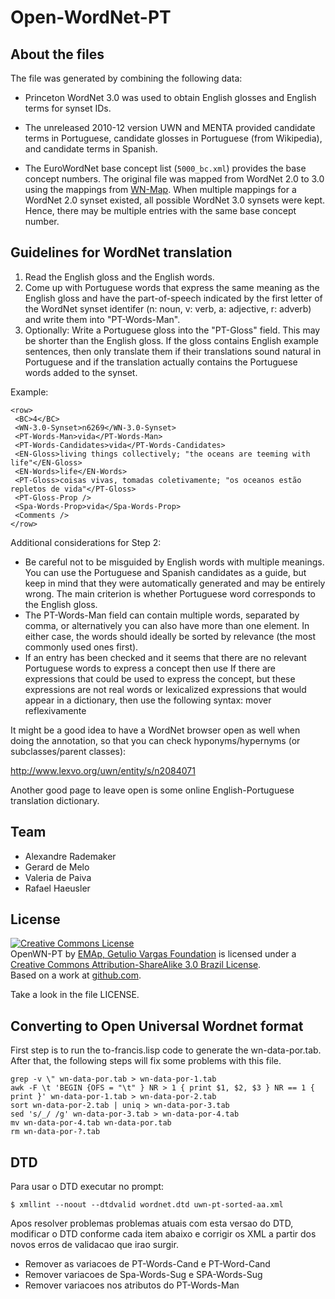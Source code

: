 
# Open-WordNet-PT

## About the files

The file was generated by combining the following data:

- Princeton WordNet 3.0 was used to obtain English glosses and English
  terms for synset IDs.

- The unreleased 2010-12 version UWN and MENTA provided candidate
  terms in Portuguese, candidate glosses in Portuguese (from
  Wikipedia), and candidate terms in Spanish.

- The EuroWordNet base concept list (`5000_bc.xml`) provides the base
  concept numbers. The original file was mapped from WordNet 2.0 to
  3.0 using the mappings from
  [WN-Map](http://nlp.lsi.upc.edu/web/index.php?option=com_content&task=view&id=21&Itemid=57). When
  multiple mappings for a WordNet 2.0 synset existed, all possible
  WordNet 3.0 synsets were kept. Hence, there may be multiple entries
  with the same base concept number.
  
## Guidelines for WordNet translation

1. Read the English gloss and the English words.  
1. Come up with Portuguese words that express the same meaning as the
   English gloss and have the part-of-speech indicated by the first
   letter of the WordNet synset identifer (n: noun, v: verb, a:
   adjective, r: adverb) and write them into "PT-Words-Man".
1. Optionally: Write a Portuguese gloss into the "PT-Gloss"
   field. This may be shorter than the English gloss. If the gloss
   contains English example sentences, then only translate them if
   their translations sound natural in Portuguese and if the
   translation actually contains the Portuguese words added to the
   synset.

Example: 

    <row>
     <BC>4</BC>
     <WN-3.0-Synset>n6269</WN-3.0-Synset>
     <PT-Words-Man>vida</PT-Words-Man>
     <PT-Words-Candidates>vida</PT-Words-Candidates>
     <EN-Gloss>living things collectively; "the oceans are teeming with life"</EN-Gloss>
     <EN-Words>life</EN-Words>
     <PT-Gloss>coisas vivas, tomadas coletivamente; "os oceanos estão repletos de vida"</PT-Gloss>
     <PT-Gloss-Prop />
     <Spa-Words-Prop>vida</Spa-Words-Prop>
     <Comments />
    </row>

Additional considerations for Step 2:

- Be careful not to be misguided by English words with multiple
  meanings. You can use the Portuguese and Spanish candidates as a
  guide, but keep in mind that they were automatically generated and
  may be entirely wrong. The main criterion is whether Portuguese word
  corresponds to the English gloss.
- The PT-Words-Man field can contain multiple words, separated by
  comma, or alternatively you can also have more than one
  <PT-Words-Man> element. In either case, the words should ideally be
  sorted by relevance (the most commonly used ones first).
- If an entry has been checked and it seems that there are no relevant
  Portuguese words to express a concept then use <PT-Words-Man
  LexicalGap="true" /> If there are expressions that could be used to
  express the concept, but these expressions are not real words or
  lexicalized expressions that would appear in a dictionary, then use
  the following syntax: <PT-Words-Man Lexicalized="false">mover
  reflexivamente</PT-Words-Man>
  
It might be a good idea to have a WordNet browser open as well
when doing the annotation, so that you can check hyponyms/hypernyms
(or subclasses/parent classes): 

http://www.lexvo.org/uwn/entity/s/n2084071

Another good page to leave open is some online English-Portuguese
translation dictionary.
  
## Team

- Alexandre Rademaker
- Gerard de Melo
- Valeria de Paiva
- Rafael Haeusler

## License

<p></p>
<a rel="license"
href="http://creativecommons.org/licenses/by-sa/3.0/br/"><img
alt="Creative Commons License" style="border-width:0"
src="http://i.creativecommons.org/l/by-sa/3.0/br/88x31.png" /></a><br
/><span xmlns:dct="http://purl.org/dc/terms/"
href="http://purl.org/dc/dcmitype/Dataset" property="dct:title"
rel="dct:type">OpenWN-PT</span> by <a
xmlns:cc="http://creativecommons.org/ns#" href="http://emap.fgv.br"
property="cc:attributionName" rel="cc:attributionURL">EMAp, Getulio
Vargas Foundation</a> is licensed under a <a rel="license"
href="http://creativecommons.org/licenses/by-sa/3.0/br/">Creative
Commons Attribution-ShareAlike 3.0 Brazil License</a>.<br />Based on a
work at <a xmlns:dct="http://purl.org/dc/terms/"
href="https://github.com/arademaker/wordnet-br"
rel="dct:source">github.com</a>.

Take a look in the file LICENSE. 


## Converting to Open Universal Wordnet format

First step is to run the to-francis.lisp code to generate the
wn-data-por.tab. After that, the following steps will fix some
problems with this file.

    grep -v \" wn-data-por.tab > wn-data-por-1.tab
    awk -F \t 'BEGIN {OFS = "\t" } NR > 1 { print $1, $2, $3 } NR == 1 { print }' wn-data-por-1.tab > wn-data-por-2.tab
    sort wn-data-por-2.tab | uniq > wn-data-por-3.tab 
    sed 's/_/ /g' wn-data-por-3.tab > wn-data-por-4.tab
	mv wn-data-por-4.tab wn-data-por.tab
	rm wn-data-por-?.tab

## DTD

Para usar o DTD executar no prompt:

    $ xmllint --noout --dtdvalid wordnet.dtd uwn-pt-sorted-aa.xml

Apos resolver problemas problemas atuais com esta versao do DTD,
modificar o DTD conforme cada item abaixo e corrigir os XML a partir
dos novos erros de validacao que irao surgir.

- Remover as variacoes de PT-Words-Cand e PT-Word-Cand 
- Remover variacoes de Spa-Words-Sug e SPA-Words-Sug 
- Remover variacoes nos atributos do PT-Words-Man 

